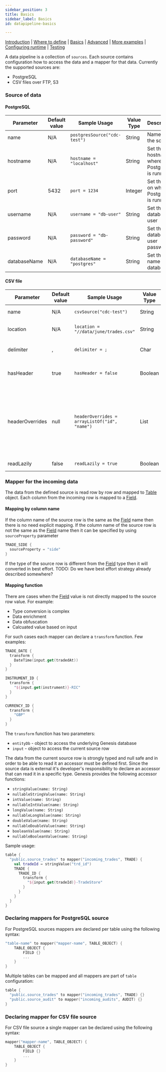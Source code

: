 ```yaml
---
sidebar_position: 3
title: Basics
sidebar_label: Basics
id: datapipeline-basics

---
```


[Introduction](/creating-applications/defining-your-application/integrations/data-pipeline/overview/)  | [Where to define](/creating-applications/defining-your-application/integrations/data-pipeline/datapipeline-where-to-define/) | [Basics](/creating-applications/defining-your-application/integrations/data-pipeline/datapipeline-basics/) | [Advanced](/creating-applications/defining-your-application/integrations/data-pipeline/datapipeline-advanced/) | [More examples](/creating-applications/defining-your-application/integrations/data-pipeline/datapipeline-examples/) | [Configuring runtime](/creating-applications/defining-your-application/integrations/data-pipeline/datapipeline-runtime/) | [Testing](/creating-applications/defining-your-application/integrations/data-pipeline/datapipeline-testing/)

A data pipeline is a collection of `sources`. Each source contains configuration how to access the data and a mapper for that data. Currently the supported sources are:
- PostgreSQL
- CSV files over FTP, S3

### Source of data

#### PostgreSQL

| Parameter | Default value | Sample Usage | Value Type | Description |
|---|---|---|---|---|
| name | N/A | `postgresSource("cdc-test")` | String | Name for the source |
| hostname | N/A | `hostname = "localhost"` | String | Set the hostname where PostgreSQL is running |
| port | 5432 | `port = 1234` | Integer | Set the port on which PostgreSQL is running |
| username | N/A | `username = "db-user"` | String | Set the database user  |
| password | N/A | `password = "db-password"` | String | Set the database user password  |
| databaseName | N/A | `databaseName = "postgres"` | String | Set the name of the database  |

#### CSV file

| Parameter | Default value | Sample Usage | Value Type | Description |
|---|---|---|---|---|
| name | N/A | `csvSource("cdc-test")` | String | Name for the source |
| location | N/A | `location = "//data/june/trades.csv"` | String | Set the location of the CSV file |
| delimiter | , | `delimiter = ;` | Char | Set the value delimiter  |
| hasHeader | true | `hasHeader = false` | Boolean | Set whether the file has headers  |
| headerOverrides | null | `headerOverrides = arrayListOf("id", "name")` | List | Set the column names to be used. If the file has header it's ignored and the speicifed names are used  |
| readLazily | false | `readLazily = true` | Boolean | Set lazy reading  |

### Mapper for the incoming data

The data from the defined source is read row by row and mapped to [Table](/creating-applications/defining-your-application/data-model/tables/tables) object. Each column from the incoming row is mapped to a [Field](/creating-applications/defining-your-application/data-model/fields/fields).

#### Mapping by column name
If the column name of the source row is the same as the [Field](/creating-applications/defining-your-application/data-model/fields/fields) name then there is no need explicit mapping. 
If the column name of the source row is not the same as the [Field](/creating-applications/defining-your-application/data-model/fields/fields) name then it can be specified by using `sourceProperty` parameter

```kotlin
TRADE_SIDE {
  sourceProperty = "side"
}
```

If the type of the source row is different from the [Field](/creating-applications/defining-your-application/data-model/fields/fields) type then it will converted in best effort. TODO: Do we have best effort strategy already described somewhere?

#### Mapping function
There are cases when the [Field](/creating-applications/defining-your-application/data-model/fields/fields) value is not directly mapped to the source row value. For example:
- Type conversion is complex 
- Data enrichment
- Data obfuscation
- Calcuated value based on input

For such cases each mapper can declare a `transform` function. Few examples:

```kotlin
TRADE_DATE {
  transform {
    DateTime(input.get(tradedAt))
  }
}

INSTRUMENT_ID {
  transform {
    "${input.get(instrument)}-RIC"
  }
}

CURRENCY_ID {
  transform {
    "GBP"
  }
}
```

The `transform` function has two parameters:
- `entityDb` - object to access the underlying Genesis database
- `input` - object to access the current source row

The data from the current source row is strongly typed and null safe and in order to be able to read it an accessor must be defined first. Since the source data is external it's developer's responsibility to declare an accessor that can read it in a specific type. Genesis provides the following accessor functions:
- `stringValue(name: String)`
- `nullableStringValue(name: String)`
- `intValue(name: String)`
- `nullableIntValue(name: String)`
- `longValue(name: String)`
- `nullableLongValue(name: String)`
- `doubleValue(name: String)`
- `nullableDoubleValue(name: String)`
- `booleanValue(name: String)`
- `nullableBooleanValue(name: String)`

Sample usage:

```kotlin
table {
  "public.source_trades" to mapper("incoming_trades", TRADE) {
    val tradeId = stringValue("trd_id")
    TRADE {
      TRADE_ID {
        transform {
          "${input.get(tradeId)}-TradeStore"
        }
      }
    }
  }
}
```

### Declaring mappers for PostgreSQL source
For PostgreSQL sources mappers are declared per table using the following syntax:

```kotlin
"table-name" to mapper("mapper-name", TABLE_OBJECT) {
    TABLE_OBJECT {
        FIELD {}
        ...
    }
}
```

Multiple tables can be mapped and all mappers are part of `table` configuration:

```kotlin
table {
  "public.source_trades" to mapper("incoming_trades", TRADE) {}
  "public.source_audit" to mapper("incoming_audits", AUDIT) {}
}
```

### Declaring mapper for CSV file source
For CSV file source a single mapper can be declared using the following syntax:

```kotlin
mapper("mapper-name", TABLE_OBJECT) {
    TABLE_OBJECT {
        FIELD {}
        ...
    }
}
```